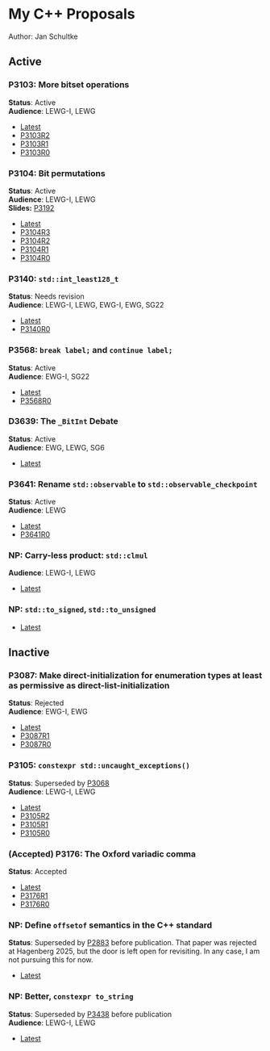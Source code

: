 # My C++ Proposals

Author: Jan Schultke

## Active

### P3103: More bitset operations

**Status**: Active<br>
**Audience**: LEWG-I, LEWG

- [Latest](more-bitset-operations.html)
- [P3103R2](more-bitset-operations-p3103r2.html)
- [P3103R1](more-bitset-operations-p3103r1.html)
- [P3103R0](more-bitset-operations-p3103r0.html)

### P3104: Bit permutations

**Status**: Active<br>
**Audience**: LEWG-I, LEWG<br>
**Slides:** [P3192](../slides/p3104-slides.pdf)

- [Latest](bit-permutations.html)
- [P3104R3](bit-permutations-p3104r3.html)
- [P3104R2](bit-permutations-p3104r2.html)
- [P3104R1](bit-permutations-p3104r1.html)
- [P3104R0](bit-permutations-p3104r0.html)

### P3140: `std::int_least128_t`

**Status**: Needs revision<br>
**Audience**: LEWG-I, LEWG, EWG-I, EWG, SG22

- [Latest](int-least128.html)
- [P3140R0](int-least128-p3140r0.html)

### P3568: `break label;` and `continue label;`

**Status**: Active<br>
**Audience**: EWG-I, SG22

- [Latest](break-continue-label.html)
- [P3568R0](break-continue-label-p3568r0.html)

### D3639: The `_BitInt` Debate

**Status**: Active<br>
**Audience**: EWG, LEWG, SG6

- [Latest](bitint-debate.html)

### P3641: Rename `std::observable` to `std::observable_checkpoint`

**Status**: Active<br>
**Audience**: LEWG

- [Latest](observable-checkpoint.html)
- [P3641R0](observable-checkpoint-p3641r0.html)

### NP: Carry-less product: `std::clmul`

**Audience**: LEWG-I, LEWG

- [Latest](clmul.html)

### NP: `std::to_signed`, `std::to_unsigned`

- [Latest](to-signed-unsigned.html)


## Inactive

### P3087: Make direct-initialization for enumeration types at least as permissive as direct-list-initialization

**Status**: Rejected<br>
**Audience**: EWG-I, EWG

- [Latest](enum-direct-init.html)
- [P3087R1](enum-direct-init-p3087r1.html)
- [P3087R0](enum-direct-init-p3087r0.html)

### P3105: `constexpr std::uncaught_exceptions()`

**Status**: Superseded by [P3068](https://wg21.link/p3068/github)<br>
**Audience**: LEWG-I, LEWG

- [Latest](constexpr-uncaught-exceptions.html)
- [P3105R2](constexpr-uncaught-exceptions-p3105r2.html)
- [P3105R1](constexpr-uncaught-exceptions-p3105r1.html)
- [P3105R0](constexpr-uncaught-exceptions-p3105r0.html)

### (Accepted) P3176: The Oxford variadic comma

**Status**: Accepted

- [Latest](oxford-variadic-comma.html)
- [P3176R1](oxford-variadic-comma-p3176r1.html)
- [P3176R0](oxford-variadic-comma-p3176r0.html)

### NP: Define `offsetof` semantics in the C++ standard

**Status**:
Superseded by [P2883](wg21.link/p2883/github) before publication.
That paper was rejected at Hagenberg 2025, but the door is left open for revisiting.
In any case, I am not pursuing this for now.

- [Latest](offsetof.html)

### NP: Better, `constexpr to_string`

**Status**:
Superseded by [P3438](https://wg21.link/p3438/github)
before publication<br>
**Audience**: LEWG-I, LEWG

- [Latest](constexpr-to-string.html)
